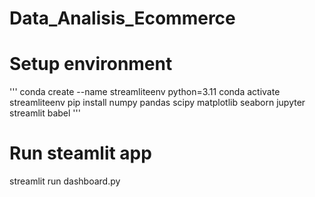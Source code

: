 # Data_Analisis_Ecommerce
# Setup environment
'''
conda create --name streamliteenv python=3.11
conda activate streamliteenv
pip install numpy pandas scipy matplotlib seaborn jupyter streamlit babel
'''
# Run steamlit app
streamlit run dashboard.py
